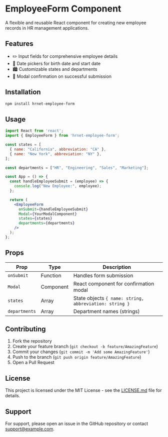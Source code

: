 # EmployeeForm Component

A flexible and reusable React component for creating new employee records in HR management applications.

## Features

- ✏️ Input fields for comprehensive employee details
- 📅 Date pickers for birth date and start date
- 🏙️ Customizable states and departments
- 🎉 Modal confirmation on successful submission

## Installation

```bash
npm install hrnet-employee-form
```

## Usage

```jsx
import React from 'react';
import { EmployeeForm } from 'hrnet-employee-form';

const states = [
  { name: "California", abbreviation: "CA" },
  { name: "New York", abbreviation: "NY" },
];

const departments = ["HR", "Engineering", "Sales", "Marketing"];

const App = () => {
  const handleEmployeeSubmit = (employee) => {
    console.log("New Employee:", employee);
  };

  return (
    <EmployeeForm 
      onSubmit={handleEmployeeSubmit}
      Modal={YourModalComponent}
      states={states}
      departments={departments}
    />
  );
};
```

## Props

| Prop | Type | Description |
|------|------|-------------|
| `onSubmit` | Function | Handles form submission |
| `Modal` | Component | React component for confirmation modal |
| `states` | Array | State objects `{ name: string, abbreviation: string }` |
| `departments` | Array | Department names (strings) |

## Contributing

1. Fork the repository
2. Create your feature branch (`git checkout -b feature/AmazingFeature`)
3. Commit your changes (`git commit -m 'Add some AmazingFeature'`)
4. Push to the branch (`git push origin feature/AmazingFeature`)
5. Open a Pull Request

## License

This project is licensed under the MIT License - see the [LICENSE.md](LICENSE.md) file for details.

## Support

For support, please open an issue in the GitHub repository or contact [support@example.com](mailto:support@example.com).
